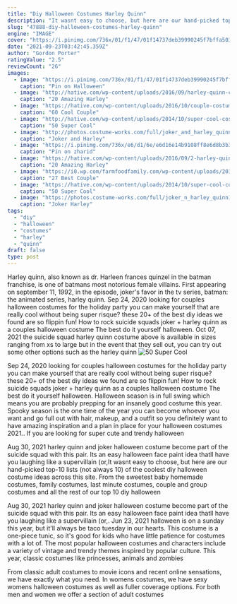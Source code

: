 ```yaml
---
title: "Diy Halloween Costumes Harley Quinn"
description: "It wasnt easy to choose, but here are our hand-picked top-10 lists (not always 10) of the coolest diy halloween costume ideas across this site. From the sweetest baby homemade costumes, family costumes, last minute costumes, couple and group costumes and all the rest of our top 10 diy halloween"
slug: "47888-diy-halloween-costumes-harley-quinn"
engine: "IMAGE"
cover: "https://i.pinimg.com/736x/01/f1/47/01f14737deb39990245f7bffa503dc56.jpg"
date: "2021-09-23T03:42:45.359Z"
author: "Gordon Porter"
ratingValue: "2.5"
reviewCount: "26"
images:
  - image: "https://i.pinimg.com/736x/01/f1/47/01f14737deb39990245f7bffa503dc56.jpg"
    caption: "Pin on Halloween"
  - image: "http://hative.com/wp-content/uploads/2016/09/harley-quinn-costumes/22-harley-quinn-costume-halloween.jpg"
    caption: "20 Amazing Harley"
  - image: "https://hative.com/wp-content/uploads/2016/10/couple-costumes/29-couple-costume-ideas.jpg"
    caption: "60 Cool Couple"
  - image: "http://hative.com/wp-content/uploads/2014/10/super-cool-costume-ideas/20-bride-of-frankenstein-costume.jpg"
    caption: "50 Super Cool"
  - image: "http://photos.costume-works.com/full/joker_and_harley_quinn.jpg"
    caption: "Joker and Harley"
  - image: "https://i.pinimg.com/736x/e6/d1/6e/e6d16e14b9108ff8e6d8b3b3aabc2e22.jpg"
    caption: "Pin on zharid"
  - image: "https://hative.com/wp-content/uploads/2016/09/2-harley-quinn-costume-halloween-thumb.jpg"
    caption: "20 Amazing Harley"
  - image: "https://i0.wp.com/farmfoodfamily.com/wp-content/uploads/2019/08/14-couple-costume-ideas.jpg?resize=696%2C1044&ssl=1"
    caption: "27 Best Couple"
  - image: "https://hative.com/wp-content/uploads/2014/10/super-cool-costume-ideas/5-cruella-devil-costume-for-kids.jpg"
    caption: "50 Super Cool"
  - image: "https://photos.costume-works.com/full/joker_n_harley_quinn18.jpg"
    caption: "Joker Harley"
tags:
  - "diy"
  - "halloween"
  - "costumes"
  - "harley"
  - "quinn"
draft: false
type: post
---
```


Harley quinn, also known as dr. Harleen frances quinzel in the batman franchise, is one of batmans most notorious female villains. First appearing on september 11, 1992, in the episode, joker's favor in the tv series, batman: the animated series, harley quinn. Sep 24, 2020 looking for couples halloween costumes for the holiday party you can make yourself that are really cool without being super risque? these 20+ of the best diy ideas we found are so flippin fun!  How to rock suicide squads joker + harley quinn as a couples halloween costume The best do it yourself halloween. Oct 07, 2021 the suicide squad harley quinn costume above is available in sizes ranging from xs to large but in the event that they sell out, you can try out some other options such as the harley quinn
![50 Super Cool](http://hative.com/wp-content/uploads/2014/10/super-cool-costume-ideas/20-bride-of-frankenstein-costume.jpg "50 Super Cool")

Sep 24, 2020 looking for couples halloween costumes for the holiday party you can make yourself that are really cool without being super risque? these 20+ of the best diy ideas we found are so flippin fun!  How to rock suicide squads joker + harley quinn as a couples halloween costume The best do it yourself halloween. Halloween season is in full swing which means you are probably prepping for an insanely good costume this year. Spooky season is the one time of the year you can become whoever you want and go full out with hair, makeup, and a outfit so you definitely want to have amazing inspiration and a plan in place for your halloween costumes 2021.. If you are looking for super cute and trendy halloween
<!--inArticleAds-->

<!--galleryOne-->

Aug 30, 2021 harley quinn and joker halloween costume become part of the suicide squad with this pair. Its an easy halloween face paint idea thatll have you laughing like a supervillain (or,It wasnt easy to choose, but here are our hand-picked top-10 lists (not always 10) of the coolest diy halloween costume ideas across this site. From the sweetest baby homemade costumes, family costumes, last minute costumes, couple and group costumes and all the rest of our top 10 diy halloween
<!--inArticleAds-->

<!--galleryTwo-->

Aug 30, 2021 harley quinn and joker halloween costume become part of the suicide squad with this pair. Its an easy halloween face paint idea thatll have you laughing like a supervillain (or,. Jun 23, 2021 halloween is on a sunday this year, but it'll always be taco tuesday in our hearts. This costume is a one-piece tunic, so it's good for kids who have little patience for costumes with a lot of. The most popular halloween costumes and characters include a variety of vintage and trendy themes inspired by popular culture. This year, classic costumes like princesses, animals and zombies
<!--galleryThree-->

From classic adult costumes to movie icons and recent online sensations, we have exactly what you need. In womens costumes, we have sexy womens halloween costumes as well as fuller coverage options. For both men and women we offer a section of adult costumes